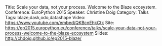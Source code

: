 Title: Scale your data, not your process. Welcome to the Blaze ecosystem.
Conference: EuroPython 2015
Speaker: Christine Doig
Category: Talks
Tags: blaze,dask,odo,datashape
Video: https://www.youtube.com/embed/QKBcnEhkCtk
Site: https://ep2015.europython.eu/conference/talks/scale-your-data-not-your-process-welcome-to-the-blaze-ecosystem
Slides: http://chdoig.github.io/ep2015-blaze/

